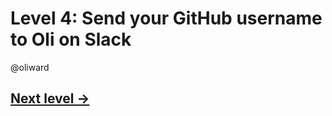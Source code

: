 # Level 4: Send your GitHub username to Oli on Slack

@oliward

## [Next level →](05-send-username.md)